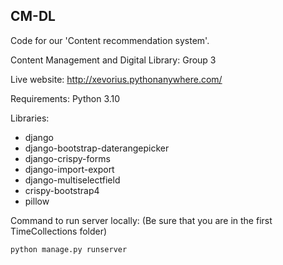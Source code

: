 ## CM-DL
Code for our 'Content recommendation system'.

Content Management and Digital Library: Group 3

Live website: http://xevorius.pythonanywhere.com/


Requirements:
Python 3.10

Libraries:
* django
* django-bootstrap-daterangepicker
* django-crispy-forms
* django-import-export
* django-multiselectfield
* crispy-bootstrap4
* pillow


Command to run server locally:
(Be sure that you are in the first TimeCollections folder)
```python
python manage.py runserver
```

